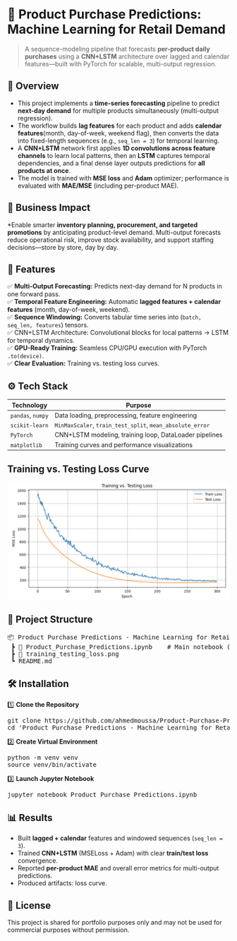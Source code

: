 # 📌 Product Purchase Predictions: Machine Learning for Retail Demand
> A sequence-modeling pipeline that forecasts **per-product daily purchases** using a **CNN+LSTM** architecture over lagged and calendar features—built with PyTorch for scalable, multi-output regression.


## 📖 Overview
- This project implements a **time-series forecasting** pipeline to predict **next-day demand** for multiple products simultaneously (multi-output regression).
- The workflow builds **lag features** for each product and adds **calendar features**(month, day-of-week, weekend flag), then converts the data into fixed-length sequences (e.g., `seq_len = 3`) for temporal learning.
- A **CNN+LSTM** network first applies **1D convolutions across feature channels** to learn local patterns, then an **LSTM** captures temporal dependencies, and a final dense layer outputs predictions for **all products at once**.
- The model is trained with **MSE loss** and **Adam** optimizer; performance is evaluated with **MAE/MSE** (including per-product MAE).


## 🏢 Business Impact
*Enable smarter **inventory planning, procurement, and targeted promotions** by anticipating product-level demand. Multi-output forecasts reduce operational risk, improve stock availability, and support staffing decisions—store by store, day by day.


## 🚀 Features
✅ **Multi-Output Forecasting:** Predicts next-day demand for N products in one forward pass.  
✅ **Temporal Feature Engineering:** Automatic **lagged features + calendar features** (month, day-of-week, weekend).  
✅ **Sequence Windowing:** Converts tabular time series into (`batch, seq_len, features`) tensors.  
✅ CNN+LSTM Architecture: Convolutional blocks for local patterns → LSTM for temporal dynamics.  
✅ **GPU-Ready Training:** Seamless CPU/GPU execution with PyTorch `.to(device)`.  
✅ **Clear Evaluation:** Training vs. testing loss curves.  


## ⚙️ Tech Stack
| Technology        | Purpose                                                   |
| ----------------- | --------------------------------------------------------- |
| `pandas`, `numpy` | Data loading, preprocessing, feature engineering          |
| `scikit-learn`    | `MinMaxScaler`, `train_test_split`, `mean_absolute_error` |
| `PyTorch`         | CNN+LSTM modeling, training loop, DataLoader pipelines    |
| `matplotlib`      | Training curves and performance visualizations            |


## Training vs. Testing Loss Curve
![Training vs. Testing Loss Curve](training_testing_loss.png)


## 📂 Project Structure
<pre>
📦 Product Purchase Predictions - Machine Learning for Retail Demand
 ┣ 📜 Product_Purchase_Predictions.ipynb    # Main notebook (preprocessing, training, evaluation, visualization)
 ┣ 📜 training_testing_loss.png
 ┗ README.md
</pre>


## 🛠️ Installation
1️⃣ **Clone the Repository**
<pre>
git clone https://github.com/ahmedmoussa/Product-Purchase-Predictions.git
cd 'Product Purchase Predictions - Machine Learning for Retail Demand'
</pre>

2️⃣ **Create Virtual Environment**
<pre>
python -m venv venv
source venv/bin/activate
</pre>

3️⃣ **Launch Jupyter Notebook**
<pre>
jupyter notebook Product_Purchase_Predictions.ipynb
</pre>


## 📊 Results
- Built **lagged + calendar** features and windowed sequences (`seq_len = 3`).
- Trained **CNN+LSTM** (MSELoss + Adam) with clear **train/test loss** convergence.
- Reported **per-product MAE** and overall error metrics for multi-output predictions.
- Produced artifacts: loss curve.


## 📝 License
This project is shared for portfolio purposes only and may not be used for commercial purposes without permission.